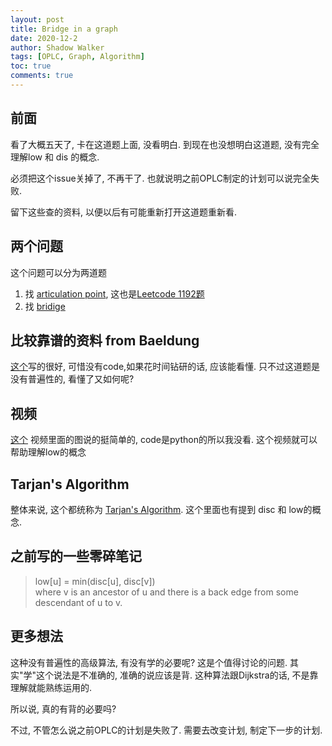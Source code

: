 ```yaml
---
layout: post
title: Bridge in a graph
date: 2020-12-2
author: Shadow Walker
tags: [OPLC, Graph, Algorithm]
toc: true
comments: true
---
```


## 前面

看了大概五天了, 卡在这道题上面, 没看明白. 到现在也没想明白这道题, 没有完全理解low 和 dis 的概念. 

必须把这个issue关掉了, 不再干了. 也就说明之前OPLC制定的计划可以说完全失败. 

留下这些查的资料, 以便以后有可能重新打开这道题重新看. 

## 两个问题

这个问题可以分为两道题

1. 找 [articulation point](https://www.geeksforgeeks.org/articulation-points-or-cut-vertices-in-a-graph/), 这也是[Leetcode 1192题](https://leetcode.com/problems/critical-connections-in-a-network/)
2. 找 [bridige](https://www.geeksforgeeks.org/bridge-in-a-graph/)

## 比较靠谱的资料 from Baeldung

[这个](https://www.baeldung.com/cs/graph-articulation-points)写的很好, 可惜没有code,如果花时间钻研的话, 应该能看懂. 只不过这道题是没有普遍性的, 看懂了又如何呢? 

## 视频

[这个](https://www.youtube.com/watch?v=aZXi1unBdJA&ab_channel=WilliamFiset) 视频里面的图说的挺简单的, code是python的所以我没看. 这个视频就可以帮助理解low的概念

## Tarjan's Algorithm

整体来说, 这个都统称为 [Tarjan's Algorithm](https://www.geeksforgeeks.org/tarjan-algorithm-find-strongly-connected-components/).  这个里面也有提到 disc 和 low的概念. 

## 之前写的一些零碎笔记

> low[u] = min(disc[u], disc[v])   
> where v is an ancestor of u and there is a back edge from some descendant of u to v.

## 更多想法

这种没有普遍性的高级算法, 有没有学的必要呢? 这是个值得讨论的问题. 其实"学"这个说法是不准确的, 准确的说应该是背. 这种算法跟Dijkstra的话, 不是靠理解就能熟练运用的. 

所以说, 真的有背的必要吗? 

不过, 不管怎么说之前OPLC的计划是失败了. 需要去改变计划, 制定下一步的计划. 

